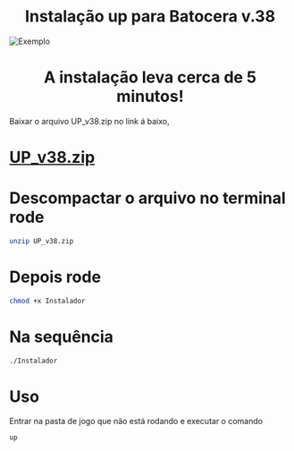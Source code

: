 <center><h1>Instalação up para Batocera v.38</h1></center>


<img src="https://drive.google.com/uc?id=1r9BaXPKqcepGohBH5OByKw3pX5tGDnQS" alt="Exemplo">


<center><h1>A instalação leva cerca de 5 minutos!</h1></center>

Baixar o arquivo UP_v38.zip no link á baixo, 

# [UP_v38.zip](https://drive.google.com/file/d/1JlkstFHbEhH49sxoJMvUrfbfmc-iUiNP/view?usp=sharing)


# Descompactar o arquivo no terminal rode 

```bash
unzip UP_v38.zip
```

# Depois rode 
```bash
chmod +x Instalador 
```

# Na sequência 
```bash
./Instalador
```

# Uso

Entrar na pasta de jogo que não está rodando e executar o comando 

```bash
up

```
